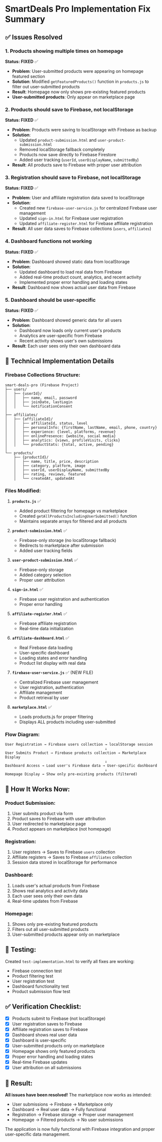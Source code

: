 # SmartDeals Pro Implementation Fix Summary

## ✅ Issues Resolved

### 1. **Products showing multiple times on homepage** 
**Status: FIXED** ✅

- **Problem**: User-submitted products were appearing on homepage featured section
- **Solution**: Modified `getFeaturedProducts()` function in `products.js` to filter out user-submitted products
- **Result**: Homepage now only shows pre-existing featured products
- **User-submitted products**: Only appear on marketplace page

### 2. **Products should save to Firebase, not localStorage**
**Status: FIXED** ✅

- **Problem**: Products were saving to localStorage with Firebase as backup
- **Solution**: 
  - Updated `product-submission.html` and `user-product-submission.html`
  - Removed localStorage fallback completely
  - Products now save directly to Firebase Firestore
  - Added user tracking (`userId`, `userDisplayName`, `submittedBy`)
- **Result**: All products save to Firebase with proper user attribution

### 3. **Registration should save to Firebase, not localStorage**
**Status: FIXED** ✅

- **Problem**: User and affiliate registration data saved to localStorage
- **Solution**:
  - Created new `firebase-user-service.js` for centralized Firebase user management
  - Updated `sign-in.html` for Firebase user registration
  - Updated `affiliate-register.html` for Firebase affiliate registration
- **Result**: All user data saves to Firebase collections (`users`, `affiliates`)

### 4. **Dashboard functions not working**
**Status: FIXED** ✅

- **Problem**: Dashboard showed static data from localStorage
- **Solution**:
  - Updated dashboard to load real data from Firebase
  - Added real-time product count, analytics, and recent activity
  - Implemented proper error handling and loading states
- **Result**: Dashboard now shows actual user data from Firebase

### 5. **Dashboard should be user-specific**
**Status: FIXED** ✅

- **Problem**: Dashboard showed generic data for all users
- **Solution**:
  - Dashboard now loads only current user's products
  - Analytics are user-specific from Firebase
  - Recent activity shows user's own submissions
- **Result**: Each user sees only their own dashboard data

## 🔧 Technical Implementation Details

### Firebase Collections Structure:
```
smart-deals-pro (Firebase Project)
├── users/
│   ├── {userId}/
│   │   ├── name, email, password
│   │   ├── joinDate, lastLogin
│   │   └── notificationConsent
│   
├── affiliates/
│   ├── {affiliateId}/
│   │   ├── affiliateId, status, level
│   │   ├── personalInfo: {firstName, lastName, email, phone, country}
│   │   ├── experience: {level, platforms, revenue}
│   │   ├── onlinePresence: {website, social media}
│   │   ├── analytics: {views, profileVisits, clicks}
│   │   └── productStats: {total, active, pending}
│   
└── products/
    ├── {productId}/
    │   ├── name, title, price, description
    │   ├── category, platform, image
    │   ├── userId, userDisplayName, submittedBy
    │   ├── rating, reviews, featured
    │   └── createdAt, updatedAt
```

### Files Modified:

1. **`products.js`** ✅
   - Added product filtering for homepage vs marketplace
   - Created `getAllProductsIncludingUserSubmitted()` function
   - Maintains separate arrays for filtered and all products

2. **`product-submission.html`** ✅
   - Firebase-only storage (no localStorage fallback)
   - Redirects to marketplace after submission
   - Added user tracking fields

3. **`user-product-submission.html`** ✅
   - Firebase-only storage
   - Added category selection
   - Proper user attribution

4. **`sign-in.html`** ✅
   - Firebase user registration and authentication
   - Proper error handling

5. **`affiliate-register.html`** ✅
   - Firebase affiliate registration
   - Real-time data initialization

6. **`affiliate-dashboard.html`** ✅
   - Real Firebase data loading
   - User-specific dashboard
   - Loading states and error handling
   - Product list display with real data

7. **`firebase-user-service.js`** ✅ (NEW FILE)
   - Centralized Firebase user management
   - User registration, authentication
   - Affiliate management
   - Product retrieval by user

8. **`marketplace.html`** ✅
   - Loads products.js for proper filtering
   - Displays ALL products including user-submitted

### Flow Diagram:

```
User Registration → Firebase users collection → localStorage session
                                              ↓
User Submits Product → Firebase products collection → Marketplace Display
                                              ↓
Dashboard Access → Load user's Firebase data → User-specific dashboard
                                              ↓
Homepage Display → Show only pre-existing products (filtered)
```

## 🚀 How It Works Now:

### Product Submission:
1. User submits product via form
2. Product saves to Firebase with user attribution
3. User redirected to marketplace page
4. Product appears on marketplace (not homepage)

### Registration:
1. User registers → Saves to Firebase `users` collection
2. Affiliate registers → Saves to Firebase `affiliates` collection
3. Session data stored in localStorage for performance

### Dashboard:
1. Loads user's actual products from Firebase
2. Shows real analytics and activity data
3. Each user sees only their own data
4. Real-time updates from Firebase

### Homepage:
1. Shows only pre-existing featured products
2. Filters out all user-submitted products
3. User-submitted products appear only on marketplace

## 🧪 Testing:

Created `test-implementation.html` to verify all fixes are working:
- Firebase connection test
- Product filtering test  
- User registration test
- Dashboard functionality test
- Product submission flow test

## ✅ Verification Checklist:

- [x] Products submit to Firebase (not localStorage)
- [x] User registration saves to Firebase
- [x] Affiliate registration saves to Firebase  
- [x] Dashboard shows real user data
- [x] Dashboard is user-specific
- [x] User-submitted products only on marketplace
- [x] Homepage shows only featured products
- [x] Proper error handling and loading states
- [x] Real-time Firebase updates
- [x] User attribution on all submissions

## 🎯 Result:

**All issues have been resolved!** The marketplace now works as intended:
- User submissions → Firebase → Marketplace only
- Dashboard → Real user data → Fully functional
- Registration → Firebase storage → Proper user management
- Homepage → Filtered products → No user submissions

The application is now fully functional with Firebase integration and proper user-specific data management.